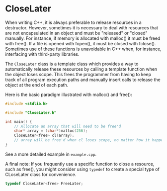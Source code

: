 # CloseLater

When writing C++, it is always preferable to release resources in a destructor. However, sometimes it is necessary to deal with resources that are not encapsulated in an object and must be "released" or "closed" manually. For instance, if memory is allocated with malloc() it must be freed with free(). If a file is opened with fopen(), it must be closed with fclose(). Sometimes use of these functions is unavoidable in C++ when, for instance, interfacing with third-party libraries.

The `CloseLater` class is a template class which provides a way to automatically release these resources by calling a template function when the object loses scope. This frees the programmer from having to keep track of all program execution paths and manually insert calls to release the object at the end of each path.

Here is the basic paradigm illustrated with malloc() and free():

```c++
#include <stdlib.h>

#include "CloseLater.h"

int main() {
	// Allocate an array that will need to be free'd
	char* array = (char*)malloc(256);
	CloseLater<free> cl(array);
	// array will be free'd when cl loses scope, no matter how it happens
}
```

See a more detailed example in `example.cpp`.

A final note: If you frequently use a specific function to close a resource, such as free(), you might consider using `typedef` to create a special type of CLoseLater class for convenience.

```c++
typedef CloseLater<free> FreeLater;
```
